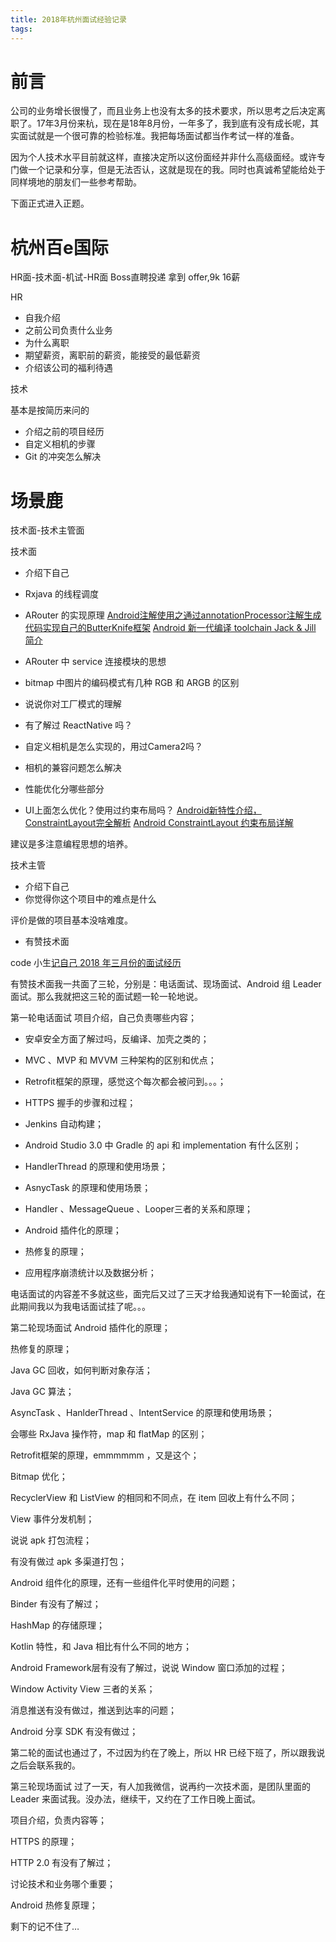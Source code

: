 ```yaml
---
title: 2018年杭州面试经验记录
tags:
---
```


# 前言

公司的业务增长很慢了，而且业务上也没有太多的技术要求，所以思考之后决定离职了。17年3月份来杭，现在是18年8月份，一年多了，我到底有没有成长呢，其实面试就是一个很可靠的检验标准。我把每场面试都当作考试一样的准备。

因为个人技术水平目前就这样，直接决定所以这份面经并非什么高级面经。或许专门做一个记录和分享，但是无法否认，这就是现在的我。同时也真诚希望能给处于同样境地的朋友们一些参考帮助。

下面正式进入正题。

# 杭州百e国际

HR面-技术面-机试-HR面
Boss直聘投递
拿到 offer,9k 16薪

HR
- 自我介绍
- 之前公司负责什么业务
- 为什么离职
- 期望薪资，离职前的薪资，能接受的最低薪资
- 介绍该公司的福利待遇

技术

基本是按简历来问的

- 介绍之前的项目经历
- 自定义相机的步骤
- Git 的冲突怎么解决

# 场景鹿
技术面-技术主管面

技术面
- 介绍下自己
- Rxjava 的线程调度
- ARouter 的实现原理
[Android注解使用之通过annotationProcessor注解生成代码实现自己的ButterKnife框架](https://www.cnblogs.com/whoislcj/p/6168641.html)
[Android 新一代编译 toolchain Jack & Jill 简介](http://taobaofed.org/blog/2016/05/05/new-compiler-for-android/)
- ARouter  中 service 连接模块的思想
- bitmap 中图片的编码模式有几种 RGB 和 ARGB 的区别
- 说说你对工厂模式的理解
- 有了解过 ReactNative 吗？
- 自定义相机是怎么实现的，用过Camera2吗？
- 相机的兼容问题怎么解决
- 性能优化分哪些部分

- UI上面怎么优化？使用过约束布局吗？
[Android新特性介绍，ConstraintLayout完全解析](https://blog.csdn.net/guolin_blog/article/details/53122387)
[Android ConstraintLayout 约束布局详解](https://blog.csdn.net/zhaoyanjun6/article/details/62896784/)

建议是多注意编程思想的培养。

技术主管

- 介绍下自己
- 你觉得你这个项目中的难点是什么

评价是做的项目基本没啥难度。






- 有赞技术面




code 小生[记自己 2018 年三月份的面试经历](https://blog.csdn.net/H176Nhx7/article/details/79848480)

有赞技术面我一共面了三轮，分别是：电话面试、现场面试、Android 组 Leader 面试。那么我就把这三轮的面试题一轮一轮地说。

第一轮电话面试
项目介绍，自己负责哪些内容；

- 安卓安全方面了解过吗，反编译、加壳之类的；

- MVC 、MVP 和 MVVM 三种架构的区别和优点；

- Retrofit框架的原理，感觉这个每次都会被问到。。。；

- HTTPS 握手的步骤和过程；

- Jenkins 自动构建；

- Android Studio 3.0 中 Gradle 的 api 和 implementation 有什么区别；

- HandlerThread 的原理和使用场景；

- AsnycTask 的原理和使用场景；

- Handler 、MessageQueue 、Looper三者的关系和原理；

- Android 插件化的原理；

- 热修复的原理；

- 应用程序崩溃统计以及数据分析；

电话面试的内容差不多就这些，面完后又过了三天才给我通知说有下一轮面试，在此期间我以为我电话面试挂了呢。。。

第二轮现场面试
Android 插件化的原理；

热修复的原理；

Java GC 回收，如何判断对象存活；

Java GC 算法；

AsyncTask 、HanlderThread 、IntentService 的原理和使用场景；

会哪些 RxJava 操作符，map 和 flatMap 的区别；

Retrofit框架的原理，emmmmmm ，又是这个；

Bitmap 优化；

RecyclerView 和 ListView 的相同和不同点，在 item 回收上有什么不同；

View 事件分发机制；

说说 apk 打包流程；

有没有做过 apk 多渠道打包；

Android 组件化的原理，还有一些组件化平时使用的问题；

Binder 有没有了解过；

HashMap 的存储原理；

Kotlin 特性，和 Java 相比有什么不同的地方；

Android Framework层有没有了解过，说说 Window 窗口添加的过程；

Window Activity View 三者的关系；

消息推送有没有做过，推送到达率的问题；

Android 分享 SDK 有没有做过；

第二轮的面试也通过了，不过因为约在了晚上，所以 HR 已经下班了，所以跟我说之后会联系我的。

第三轮现场面试
过了一天，有人加我微信，说再约一次技术面，是团队里面的 Leader 来面试我。没办法，继续干，又约在了工作日晚上面试。

项目介绍，负责内容等；

HTTPS 的原理；

HTTP 2.0 有没有了解过；

讨论技术和业务哪个重要；

Android 热修复原理；

剩下的记不住了…
